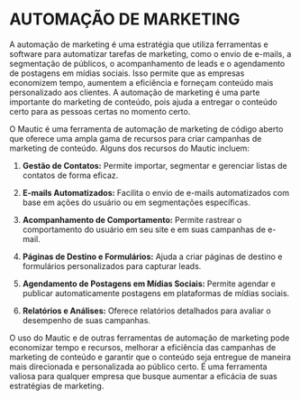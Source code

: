 # AUTOMAÇÃO DE MARKETING
A automação de marketing é uma estratégia que utiliza ferramentas e software para automatizar tarefas de marketing, como o envio de e-mails, a segmentação de públicos, o acompanhamento de leads e o agendamento de postagens em mídias sociais. Isso permite que as empresas economizem tempo, aumentem a eficiência e forneçam conteúdo mais personalizado aos clientes. A automação de marketing é uma parte importante do marketing de conteúdo, pois ajuda a entregar o conteúdo certo para as pessoas certas no momento certo.

O Mautic é uma ferramenta de automação de marketing de código aberto que oferece uma ampla gama de recursos para criar campanhas de marketing de conteúdo. Alguns dos recursos do Mautic incluem:

1. **Gestão de Contatos:** Permite importar, segmentar e gerenciar listas de contatos de forma eficaz.

2. **E-mails Automatizados:** Facilita o envio de e-mails automatizados com base em ações do usuário ou em segmentações específicas.

3. **Acompanhamento de Comportamento:** Permite rastrear o comportamento do usuário em seu site e em suas campanhas de e-mail.

4. **Páginas de Destino e Formulários:** Ajuda a criar páginas de destino e formulários personalizados para capturar leads.

5. **Agendamento de Postagens em Mídias Sociais:** Permite agendar e publicar automaticamente postagens em plataformas de mídias sociais.

6. **Relatórios e Análises:** Oferece relatórios detalhados para avaliar o desempenho de suas campanhas.

O uso do Mautic e de outras ferramentas de automação de marketing pode economizar tempo e recursos, melhorar a eficiência das campanhas de marketing de conteúdo e garantir que o conteúdo seja entregue de maneira mais direcionada e personalizada ao público certo. É uma ferramenta valiosa para qualquer empresa que busque aumentar a eficácia de suas estratégias de marketing.